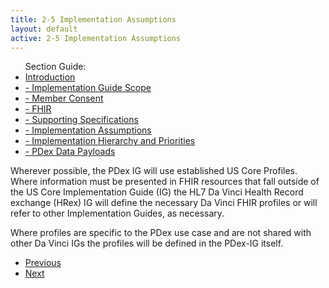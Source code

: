 ```yaml
---
title: 2-5 Implementation Assumptions
layout: default
active: 2-5 Implementation Assumptions
---
```


<ul id="markdown-toc">
	Section Guide:
  <li><a href="./2_Introduction.html" id="markdown-toc-introduction">Introduction</a></li>
  <li><a href="./2-1_Implementation_Guide_Scope.html" id="markdown-toc-scope">- Implementation Guide Scope</a></li>
  <li><a href="./2-2_Member_Consent.html" id="markdown-toc-consent">- Member Consent</a></li>
	<li><a href="./2-3_FHIR.html" id="markdown-toc-fhir">- FHIR</a></li>
	<li><a href="./2-4_Supporting_Specifications.html" id="markdown-toc-supportingspecifications">- Supporting Specifications</a></li>
	<li><a href="./2-5_Implementation_Assumptions.html" id="markdown-toc-assumptions">- Implementation Assumptions</a></li>
	<li><a href="./2-6_Implementation_Hierarchy_and_Priorities.html" id="markdown-toc-hierarchy">- Implementation Hierarchy and Priorities</a></li>
	<li><a href="./2-7_PDex_Data_Payloads.html" id="markdown-toc-payloads">- PDex Data Payloads</a></li>
</ul>

Wherever possible, the PDex IG will use established US Core Profiles. Where information must be presented in FHIR resources that fall outside of the US Core Implementation Guide (IG) the HL7 Da Vinci Health Record exchange (HRex) IG will define the necessary Da Vinci FHIR profiles or will refer to other Implementation Guides, as necessary.

Where profiles are specific to the PDex use case and are not shared with other Da Vinci IGs the profiles will be defined in the PDex-IG itself.

<ul>
  <li><a href="2-4_Supporting_Specifications.html" >Previous</a></li>
  <li><a href="2-6_Implementation_Hierarchy_and_Priorities.html" >Next</a></li>
</ul>